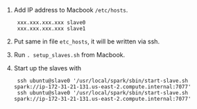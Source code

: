 1. Add IP address to Macbook `/etc/hosts`.

        xxx.xxx.xxx.xxx slave0
        xxx.xxx.xxx.xxx slave1

1. Put same in file `etc_hosts`, it will be written via ssh.
1. Run `. setup_slaves.sh` from Macbook.
1. Start up the slaves with

        ssh ubuntu@slave0 '/usr/local/spark/sbin/start-slave.sh spark://ip-172-31-21-131.us-east-2.compute.internal:7077'
        ssh ubuntu@slave0 '/usr/local/spark/sbin/start-slave.sh spark://ip-172-31-21-131.us-east-2.compute.internal:7077'
